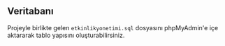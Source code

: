 ## Veritabanı
Projeyle birlikte gelen `etkinlikyonetimi.sql` dosyasını phpMyAdmin'e içe aktararak tablo yapısını oluşturabilirsiniz.
